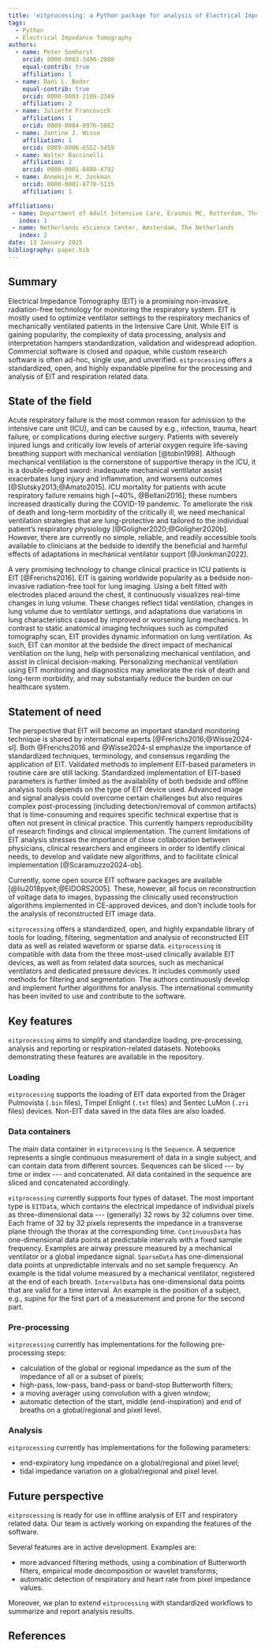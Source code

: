 ```yaml
---
title: 'eitprocessing: a Python package for analysis of Electrical Impedance Tomography data'
tags:
  - Python
  - Electrical Impedance Tomography
authors:
  - name: Peter Somhorst
    orcid: 0000-0003-3490-2080
    equal-contrib: true
    affiliation: 1
  - name: Dani L. Bodor
    equal-contrib: true
    orcid: 0000-0003-2109-2349
    affiliation: 2
  - name: Juliette Francovich
    affiliation: 1
    orcid: 0009-0004-0976-5082
  - name: Jantine J. Wisse
    affiliation: 1
    orcid: 0009-0006-6552-5459
  - name: Walter Baccinelli
    affiliation: 2
    orcid: 0000-0001-8888-4792
  - name: Annemijn H. Jonkman
    orcid: 0000-0001-8778-5135
    affiliation: 1

affiliations:
 - name: Department of Adult Intensive Care, Erasmus MC, Rotterdam, The Netherlands
   index: 1
 - name: Netherlands eScience Center, Amsterdam, The Netherlands
   index: 2
date: 13 January 2025
bibliography: paper.bib
---
```


## Summary

Electrical Impedance Tomography (EIT) is a promising non-invasive, radiation-free technology for
monitoring the respiratory system. EIT is mostly used to optimize ventilator settings to the respiratory mechanics of
mechanically ventilated patients in the Intensive
Care Unit. While EIT is gaining popularity, the complexity of data processing, analysis and
interpretation hampers standardization, validation and widespread adoption. Commercial software is
closed and opaque, while custom research software is often ad-hoc, single use, and unverified.
`eitprocessing` offers a standardized, open, and highly expandable pipeline for the processing and
analysis of EIT and respiration related data.

## State of the field

Acute respiratory failure is the most common reason for admission to the intensive care unit (ICU),
and can be caused by e.g., infection, trauma, heart failure, or complications during elective
surgery. Patients with severely injured lungs and critically low levels of arterial oxygen require
life-saving breathing support with mechanical ventilation [@tobin1998]. Although mechanical
ventilation is the cornerstone of supportive therapy in the ICU, it is a double-edged sword:
inadequate mechanical ventilator assist exacerbates lung injury and inflammation, and worsens
outcomes [@Slutsky2013;@Amato2015]. ICU mortality for patients with acute respiratory failure
remains high [~40%, @Bellani2016]; these numbers increased drastically during the COVID-19
pandemic. To ameliorate the risk of death and long-term morbidity of the critically ill, we need
mechanical ventilation strategies that are lung-protective and tailored to the individual patient’s
respiratory physiology [@Goligher2020;@Goligher2020b]. However, there are currently no simple,
reliable, and readily accessible tools available to clinicians at the bedside to identify the
beneficial and harmful effects of adaptations in mechanical ventilator support [@Jonkman2022].

A very promising technology to change clinical practice in ICU patients is EIT [@Frerichs2016]. EIT is gaining worldwide popularity as a bedside non-invasive
radiation-free tool for lung imaging. Using a belt fitted with electrodes placed around the chest, it
continuously visualizes real-time changes in lung volume. These changes reflect tidal ventilation,
changes in lung volume due to ventilator settings, and adaptations due variations in lung
characteristics caused by improved or worsening lung mechanics. In contrast to static anatomical imaging techniques such as computed tomography
scan, EIT
provides dynamic information on lung ventilation. As such, EIT can monitor at the bedside the
direct impact of mechanical ventilation on the lung, help with personalizing mechanical
ventilation, and assist in clinical decision-making.
Personalizing mechanical ventilation using EIT monitoring and diagnostics may ameliorate the risk
of death and long-term morbidity, and may substantially reduce the burden on our healthcare system.

## Statement of need

The perspective that EIT will become an important standard monitoring technique is shared by
international experts [@Frerichs2016;@Wisse2024-sl]. Both @Frerichs2016 and @Wisse2024-sl emphasize
the importance of standardized techniques, terminology, and consensus regarding the application of
EIT.
Validated methods to implement EIT-based parameters in routine care are
still lacking. Standardized implementation of EIT-based parameters is further limited
as the availability of both bedside and offline analysis tools depends on the type of EIT device used. Advanced
image and signal analysis could overcome certain challenges but also requires complex
post-processing (including detection/removal of common artifacts) that is time-consuming and requires specific technical expertise
that is often not present in clinical practice. This currently hampers reproducibility of research
findings and clinical implementation. The current limitations of EIT analysis stresses the importance of close collaboration
between physicians, clinical researchers and engineers in order to identify clinical needs, to
develop and validate new algorithms, and to facilitate clinical implementation [@Scaramuzzo2024-ob].

Currently, some open source EIT software packages are available [@liu2018pyeit;@EIDORS2005]. These, however, all focus on reconstruction of
voltage data to images, bypassing the clinically used reconstruction algorithms implemented in CE-approved devices, and
don't include tools for the analysis of reconstructed EIT image data.

`eitprocessing` offers a standardized, open, and highly expandable library of tools for loading,
filtering, segmentation and analysis of reconstructed EIT data as well as related waveform or sparse data.
`eitprocessing` is compatible with data from the three most-used clinically available EIT devices, as well as
from related data sources, such as mechanical ventilators and dedicated pressure devices. It includes commonly used methods for filtering and segmentation. The
authors continuously develop and implement further algorithms for analysis. The
international community has been invited to use and contribute to the software.

## Key features

`eitprocessing` aims to simplify and standardize loading, pre-processing, analysis and reporting
or respiration-related datasets.
Notebooks demonstrating these features are available in the repository.

### Loading

`eitprocessing` supports the loading of EIT data exported from the Dräger Pulmovista (`.bin`
files), Timpel Enlight (`.txt` files) and Sentec LuMon (`.zri` files) devices. Non-EIT data saved
in the data files are also loaded.

### Data containers

The main data container in `eitprocessing` is the `Sequence`. A sequence represents a single
continuous measurement of data in a single subject, and can contain data from different sources. Sequences
can be sliced --- by time or index --- and concatenated. All data contained in the sequence are
sliced and concatenated accordingly.

`eitprocessing` currently supports four types of dataset. The most important type is `EITData`,
which contains the electrical impedance of individual pixels as three-dimensional data --- (generally)
32 rows by 32 columns over time. Each frame of 32 by 32 pixels represents the impedance in a
transverse plane through the thorax at the corresponding time. `ContinuousData` has one-dimensional data points at
predictable intervals with a fixed sample frequency. Examples are airway pressure measured by a
mechanical ventilator or a global impedance signal.  `SparseData` has one-dimensional data points at
unpredictable intervals and no set sample frequency. An example is the tidal volume measured by a
mechanical ventilator, registered at the end of each breath. `IntervalData` has one-dimensional data
points that are valid for a time interval. An example is the position of a subject, e.g., supine
for the first part of a measurement and prone for the second part.

### Pre-processing

`eitprocessing` currently has implementations for the following pre-processing steps:

- calculation of the global or regional impedance as the sum of the impedance of all or a subset of pixels;
- high-pass, low-pass, band-pass or band-stop Butterworth filters;
- a moving averager using convolution with a given window;
- automatic detection of the start, middle (end-inspiration) and end of breaths on a
  global/regional and pixel level.

### Analysis

`eitprocessing` currently has implementations for the following parameters:

- end-expiratory lung impedance on a global/regional and pixel level;
- tidal impedance variation on a global/regional and pixel level.

## Future perspective

`eitprocessing` is ready for use in offline analysis of EIT and respiratory related data. Our team
is actively working on expanding the features of the software.

Several features are in active development. Examples are:

- more advanced filtering methods, using a combination of Butterworth filters, empirical mode
  decomposition or wavelet transforms;
- automatic detection of respiratory and heart rate from pixel impedance values.

Moreover, we plan to extend `eitprocessing` with standardized workflows to summarize and report
analysis results.

## References
